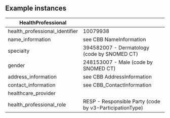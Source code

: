 ## Example instances

| HealthProfessional    |                   |
|-----------------------|-------------------|
| health_professional_identifier | 10079938  
| name_information |  see CBB NameInformation 
| specialty | 394582007 - Dermatology (code by SNOMED CT) 
| gender | 248153007 - Male (code by SNOMED CT)  
| address_information | see CBB AddressInformation 
| contact_information | see CBB_ContactInformation 
| healthcare_provider | 
| health_professional_role | RESP - Responsible Party (code by v3-ParticipationType) 


